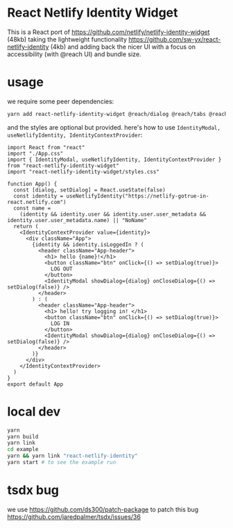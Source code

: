 # React Netlify Identity Widget

This is a React port of https://github.com/netlify/netlify-identity-widget (48kb) taking the lightweight functionality https://github.com/sw-yx/react-netlify-identity (4kb) and adding back the nicer UI with a focus on accessibility (with @reach UI) and bundle size.

# usage

we require some peer dependencies:

```bash
yarn add react-netlify-identity-widget @reach/dialog @reach/tabs @reach/visually-hidden
```

and the styles are optional but provided. here's how to use `IdentityModal, useNetlifyIdentity, IdentityContextProvider`:

```tsx
import React from "react"
import "./App.css"
import { IdentityModal, useNetlifyIdentity, IdentityContextProvider } from "react-netlify-identity-widget"
import "react-netlify-identity-widget/styles.css"

function App() {
  const [dialog, setDialog] = React.useState(false)
  const identity = useNetlifyIdentity("https://netlify-gotrue-in-react.netlify.com")
  const name =
    (identity && identity.user && identity.user.user_metadata && identity.user.user_metadata.name) || "NoName"
  return (
    <IdentityContextProvider value={identity}>
      <div className="App">
        {identity && identity.isLoggedIn ? (
          <header className="App-header">
            <h1> hello {name}!</h1>
            <button className="btn" onClick={() => setDialog(true)}>
              LOG OUT
            </button>
            <IdentityModal showDialog={dialog} onCloseDialog={() => setDialog(false)} />
          </header>
        ) : (
          <header className="App-header">
            <h1> hello! try logging in! </h1>
            <button className="btn" onClick={() => setDialog(true)}>
              LOG IN
            </button>
            <IdentityModal showDialog={dialog} onCloseDialog={() => setDialog(false)} />
          </header>
        )}
      </div>
    </IdentityContextProvider>
  )
}
export default App
```

# local dev

```bash
yarn
yarn build
yarn link
cd example
yarn && yarn link "react-netlify-identity"
yarn start # to see the example run
```

# tsdx bug

we use https://github.com/ds300/patch-package to patch this bug https://github.com/jaredpalmer/tsdx/issues/36
